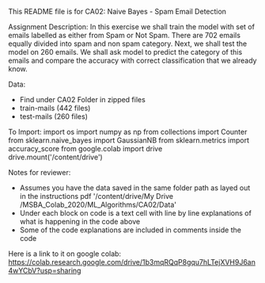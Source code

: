 This README file is for CA02: Naive Bayes - Spam Email Detection

Assignment Description:
In this exercise we shall train the model with set of emails labelled as either from Spam or Not Spam. There are 702 emails equally divided into spam and non spam category. Next, we shall test the model on 260 emails. We shall ask model to predict the category of this emails and compare the accuracy with correct classification that we already know.

Data:
- Find under CA02 Folder in zipped files
- train-mails (442 files)
- test-mails (260 files)

To Import:
import os
import numpy as np
from collections import Counter
from sklearn.naive_bayes import GaussianNB
from sklearn.metrics import accuracy_score
from google.colab import drive
drive.mount('/content/drive')

Notes for reviewer:
- Assumes you have the data saved in the same folder path as layed out in the instructions pdf '/content/drive/My Drive
/MSBA_Colab_2020/ML_Algorithms/CA02/Data'
- Under each block on code is a text cell with line by line explanations of what is happening in the code above
- Some of the code explanations are included in comments inside the code

Here is a link to it on google colab: https://colab.research.google.com/drive/1b3mqRQqP8gqu7hLTejXVH9J6an4wYCbV?usp=sharing
